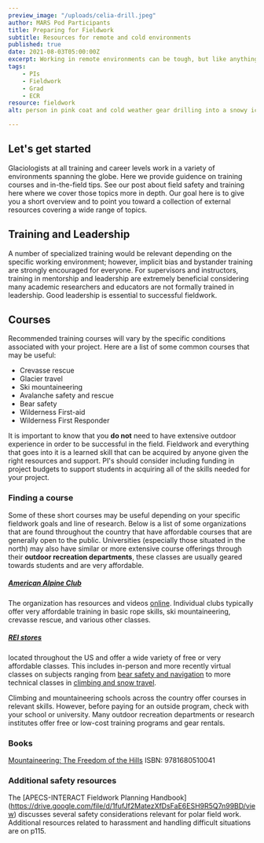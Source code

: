 ```yaml
---
preview_image: "/uploads/celia-drill.jpeg"
author: MARS Pod Participants
title: Preparing for Fieldwork
subtitle: Resources for remote and cold environments
published: true
date: 2021-08-03T05:00:00Z
excerpt: Working in remote environments can be tough, but like anything else it is a learned skill that anyone can acquire with the right training and preparation. Here are some resources to guide you in preparing for the field. 
tags: 
    - PIs
    - Fieldwork
    - Grad
    - ECR
resource: fieldwork
alt: person in pink coat and cold weather gear drilling into a snowy ice surface with blue skies overhead.

---
```

## Let's get started
Glaciologists at all training and career levels work in a variety of environments spanning the globe. Here we provide guidence on training courses and in-the-field tips. See our post about field safety and training here where we cover those topics more in depth. Our goal here is to give you a short overview and to point you toward a collection of external resources covering a wide range of topics.


## Training and Leadership
A number of specialized training would be relevant depending on the specific working environment; however, implicit bias and bystander training are strongly encouraged for everyone. For supervisors and instructors, training in mentorship and leadership are extremely beneficial considering many academic researchers and educators are not formally trained in leadership. Good leadership is essential to successful fieldwork.

## Courses
Recommended training courses will vary by the specific conditions associated with your project. Here are a list of some common courses that may be useful:
- Crevasse rescue
- Glacier travel
- Ski mountaineering
- Avalanche safety and rescue  
- Bear safety 
- Wilderness First-aid
- Wilderness First Responder


It is important to know that you **do not** need to have extensive outdoor experience in order to be successful in the field. Fieldwork and everything that goes into it is a learned skill that can be acquired by anyone given the right resources and support. PI's should consider including funding in project budgets to support students in acquiring all of the skills needed for your project.



### Finding a course  
Some of these short courses may be useful depending on your specific fieldwork goals and line of research. Below is a list of some organizations that are found throughout the country that have affordable courses that are generally open to the public. Universities (especially those situated in the north) may also have similar or more extensive course offerings through their **outdoor recreation departments**, these classes are usually geared towards students and are very affordable. 

##### [American Alpine Club](https://americanalpineclub.org/)
The organization has resources and videos [online](https://americanalpineclub.org/education). 
Individual clubs typically offer very affordable training in basic rope skills, ski mountaineering, crevasse rescue, and various other classes.  

##### [REI stores](https://www.rei.com/events)  
located throughout the US and offer a wide variety of free 
or very affordable classes. This includes in-person and more recently virtual classes on subjects ranging from [bear safety and navigation](https://www.rei.com/events/a/outdoor-skills) to more technical classes in [climbing and snow travel](https://www.rei.com/events/a/climbing).

Climbing and mountaineering schools across the country offer courses in relevant skills. However, before paying for an outside program, check with your school or university. Many outdoor recreation departments or research institutes offer free or low-cost training programs and gear rentals.

### Books
[Mountaineering: The Freedom of the Hills](https://pyramidbooks.indielite.org/book/9781680510041) ISBN: 9781680510041


### Additional safety resources
The [APECS-INTERACT Fieldwork Planning Handbook] (https://drive.google.com/file/d/1fufJf2MatezXfDsFaE6ESH9R5Q7n99BD/view) discusses several safety considerations relevant for polar field work.  Additional resources related to harassment and handling difficult situations are on p115.
